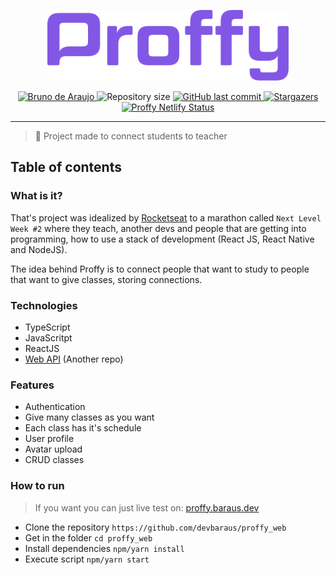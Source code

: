 <p align="center">
  <img src="./src/assets/images/purple-logo.svg" alt="Purple Proffy Logo" width="386px" />
</p>

<p align="center">	
   <a href="https://www.linkedin.com/in/devbaraus/">
      <img alt="Bruno de Araujo" src="https://img.shields.io/badge/-devbaraus-8257E5?style=flat&logo=Linkedin&logoColor=white" />
   </a>
  <img alt="Repository size" src="https://img.shields.io/github/repo-size/devbaraus/proffy_web?color=#8257E5">
  <a href="https://github.com/devbaraus/proffy_web/commits/master">
    <img alt="GitHub last commit" src="https://img.shields.io/github/last-commit/devbaraus/proffy_web?color=#8257E5">
  </a> 
  <a href="https://github.com/devbaraus/proffy_web/stargazers">
    <img alt="Stargazers" src="https://img.shields.io/github/stars/devbaraus/proffy_web?color=8257E5&logo=github">
  </a>
  <a href="https://app.netlify.com/sites/wizardly-lalande-b063e6/deploys">
    <img src="https://api.netlify.com/api/v1/badges/30d7053b-7ee0-4950-b391-ae6799efea2d/deploy-status" title="Proffy Netlify Status">
  </a>
</p>

---

> :rocket: Project made to connect students to teacher

## Table of contents


### What is it?
That's project was idealized by [Rocketseat](https://www.rocketseat.com.br) to a marathon called `Next Level Week #2` where they teach, another devs and people that are getting into programming, how to use a stack of development (React JS, React Native and NodeJS).

The idea behind Proffy is to connect people that want to study to people that want to give classes, storing connections. 

### Technologies
- TypeScript
- JavaScritpt
- ReactJS
- [Web API](https://github.com/devbaraus/proffy_server) (Another repo)

### Features
- Authentication
- Give many classes as you want
- Each class has it's schedule
- User profile
- Avatar upload
- CRUD classes

### How to run

> If you want you can just live test on: [proffy.baraus.dev](https://proffy.baraus.dev)

- Clone the repository `https://github.com/devbaraus/proffy_web`
- Get in the folder `cd proffy_web`
- Install dependencies `npm/yarn install`
- Execute script `npm/yarn start`

